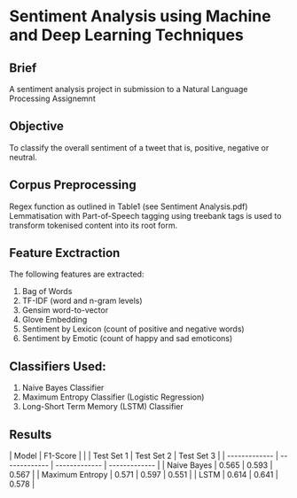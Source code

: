 # Sentiment Analysis using Machine and Deep Learning Techniques

## Brief 
A sentiment analysis project in submission to a Natural Language Processing Assignemnt

## Objective 
To classify the overall sentiment of a tweet that is, positive, negative or neutral. 

## Corpus Preprocessing
Regex function as outlined in Table1 (see Sentiment Analysis.pdf)
Lemmatisation with Part-of-Speech tagging using treebank tags is used to transform tokenised content into its root form. 

## Feature Exctraction
The following features are extracted: 
1. Bag of Words
2. TF-IDF (word and n-gram levels) 
3. Gensim word-to-vector
4. Glove Embedding
5. Sentiment by Lexicon (count of positive and negative words) 
6. Sentiment by Emotic (count of happy and sad emoticons)

## Classifiers Used:
1. Naive Bayes Classifier
2. Maximum Entropy Classifier (Logistic Regression)
3. Long-Short Term Memory (LSTM) Classifier

## Results
| Model  | F1-Score |
|   | Test Set 1 | Test Set 2 | Test Set 3 |
| ------------- | ------------- | ------------- | ------------- |
| Naive Bayes	  | 0.565    | 0.593	| 0.567 | 
| Maximum Entropy	| 0.571  	| 0.597	| 0.551 |
| LSTM	| 0.614  	| 0.641	| 0.578 |

